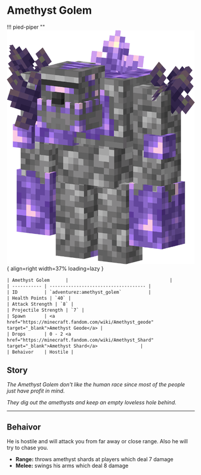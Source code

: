 # Amethyst Golem
!!! pied-piper ""
    ![Amethyst Golem](../../../assets/adventurez/entities/amethyst_golem.png){ align=right width=37% loading=lazy }

    | Amethyst Golem      |                                      |
    | ----------- | ------------------------------------ |
    | ID          | `adventurez:amethyst_golem`          |
    | Health Points | `40` |
    | Attack Strength | `8` |
    | Projectile Strength | `7` |
    | Spawn       | <a href="https://minecraft.fandom.com/wiki/Amethyst_geode" target="_blank">Amethyst Geode</a> |
    | Drops       | 0 - 2 <a href="https://minecraft.fandom.com/wiki/Amethyst_Shard" target="_blank">Amethyst Shard</a>                |
    | Behaivor    | Hostile |

## Story

*The Amethyst Golem don't like the human race since most of the people just have profit in mind.*

*They dig out the amethysts and keep an empty loveless hole behind.*

---

## Behaivor

He is hostile and will attack you from far away or close range.
Also he will try to chase you.

* **Range:** throws amethyst shards at players which deal 7 damage
* **Melee:** swings his arms which deal 8 damage
